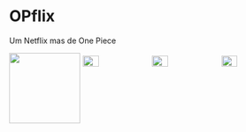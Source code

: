 # OPflix
Um Netflix mas de One Piece

<div style="display:flex;">
	<img src="https://i.imgur.com/oyXeQou.jpg" width="128">
	<img src="https://i.imgur.com/RTZDdLB.jpg" style="width:calc(100% / 4);padding:5px;">
	<img src="https://i.imgur.com/2gOCRtX.jpg" style="width:calc(100% / 4);padding:5px;">
	<img src="https://i.imgur.com/SXxWgj2.jpg" style="width:calc(100% / 4);padding:5px;">
</div>
